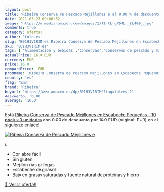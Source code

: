 ```yaml
---
layout: post
title: 'Ribeira Conserva de Pescado Mejillones e al 0.00 % de descuento'
date: 2021-03-23 09:06:32
image: 'https://m.media-amazon.com/images/I/41-lLrgX54L._SL400_.jpg'
comments: true
category: ofertas
author: 'tole.es'
slug: 'B01H3V1RIM-es Ribeira Conserva de Pescado Mejillones en Escabeche...'
sku: 'B01H3V1RIM-es'
tags: [ 'Alimentación y bebidas','Conservas','Conservas de pescado y marisco','conserva','escabeche','mejillones','ribeira', ]
actualPrice: 16.0 EUR
currency: EUR
price: 16.0
comparePrice:  EUR
prodname: 'Ribeira Conserva de Pescado Mejillones en Escabeche Pequeños - 10 pack x 3 unidades'
country: 'es'
flag: '🇪🇸'
brand: 'Ribeira'
buyurl: 'https://www.amazon.es/dp/B01H3V1RIM/?tag=tolees-21'
descuento: '0.00'
average: '16.0'
---
```


Está [Ribeira Conserva de Pescado Mejillones en Escabeche Pequeños - 10 pack x 3 unidades](https://www.amazon.es/dp/B01H3V1RIM/?tag=tolees-21) con 0.00 de descuento por 16.0 EUR (original:  EUR) en el siguiente enlace!

[![Ribeira Conserva de Pescado Mejillones e](https://m.media-amazon.com/images/I/41-lLrgX54L._SL400_.jpg)](https://www.amazon.es/dp/B01H3V1RIM/?tag=tolees-21)

ℹ️:

- Con abre fácil
- Sin gluten
- Mejillón rias gallegas
- Escabeche de girasol
- Bajo en grasas saturadas y fuente natural de proteínas y hierro

[🛒 Ver la oferta!!](https://www.amazon.es/dp/B01H3V1RIM/?tag=tolees-21)
